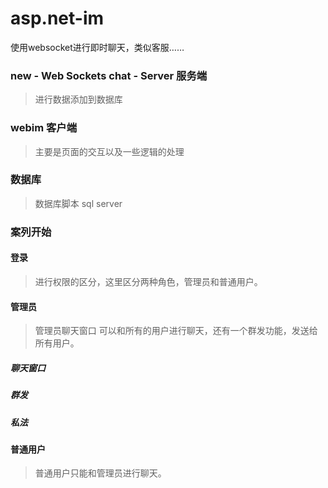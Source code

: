 # asp.net-im
使用websocket进行即时聊天，类似客服……

### new - Web Sockets chat - Server 服务端
> 进行数据添加到数据库


### webim 客户端
> 主要是页面的交互以及一些逻辑的处理

### 数据库 
> 数据库脚本 sql server

### 案列开始

#### 登录

> 进行权限的区分，这里区分两种角色，管理员和普通用户。
[](/images/login.png)

#### 管理员

> 管理员聊天窗口 可以和所有的用户进行聊天，还有一个群发功能，发送给所有用户。

##### 聊天窗口
[](images/adminindex.png)

##### 群发
[](images/adminall.png)

##### 私法
[](images/adminperson.png)

#### 普通用户

> 普通用户只能和管理员进行聊天。

[](images/clientindex.png)


